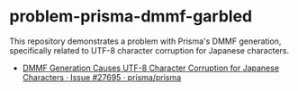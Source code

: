 # problem-prisma-dmmf-garbled

This repository demonstrates a problem with Prisma's DMMF generation, specifically related to UTF-8 character corruption for Japanese characters.

- [DMMF Generation Causes UTF\-8 Character Corruption for Japanese Characters · Issue \#27695 · prisma/prisma](https://github.com/prisma/prisma/issues/27695)

